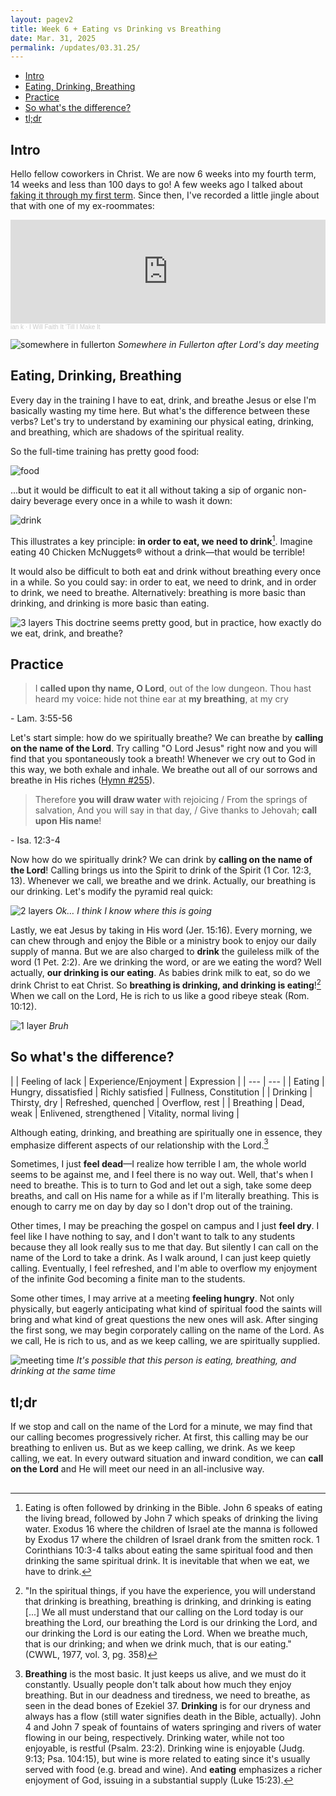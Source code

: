 ```yaml
---
layout: pagev2
title: Week 6 + Eating vs Drinking vs Breathing
date: Mar. 31, 2025
permalink: /updates/03.31.25/
---
```

- [Intro](#intro)
- [Eating, Drinking, Breathing](#eating-drinking-breathing)
- [Practice](#practice)
- [So what's the difference?](#so-whats-the-difference)
- [tl;dr](#tldr)

## Intro

Hello fellow coworkers in Christ. We are now 6 weeks into my fourth term, 14 weeks and less than 100 days to go! A few weeks ago I talked about [faking it through my first term](../03.10.25#faking-it). Since then, I've recorded a little jingle about that with one of my ex-roommates:

<iframe width="100%" height="166" scrolling="no" frameborder="no" allow="autoplay" src="https://w.soundcloud.com/player/?url=https%3A//api.soundcloud.com/tracks/2065758388&color=%23ff5500&auto_play=false&hide_related=true&show_comments=true&show_user=true&show_reposts=false&show_teaser=false"></iframe><div style="font-size: 10px; color: #cccccc;line-break: anywhere;word-break: normal;overflow: hidden;white-space: nowrap;text-overflow: ellipsis; font-family: Interstate,Lucida Grande,Lucida Sans Unicode,Lucida Sans,Garuda,Verdana,Tahoma,sans-serif;font-weight: 100;"><a href="https://soundcloud.com/iankang" title="ian k" target="_blank" style="color: #cccccc; text-decoration: none;">ian k</a> · <a href="https://soundcloud.com/iankang/i-will-faith-it-till-i-make-it" title="I Will Faith It ‘Till I Make It" target="_blank" style="color: #cccccc; text-decoration: none;">I Will Faith It ‘Till I Make It</a></div>

![somewhere in fullerton](../../img/03.31.25.7.webp)
*Somewhere in Fullerton after Lord's day meeting*

## Eating, Drinking, Breathing

Every day in the training I have to eat, drink, and breathe Jesus or else I'm basically wasting my time here. But what's the difference between these verbs? Let's try to understand by examining our physical eating, drinking, and breathing, which are shadows of the spiritual reality. 

So the full-time training has pretty good food:

![food](../../img/03.31.25.1.webp)

...but it would be difficult to eat it all without taking a sip of organic non-dairy beverage every once in a while to wash it down:

![drink](../../img/03.31.25.2.webp)

This illustrates a key principle: **in order to eat, we need to drink**[^1]. Imagine eating 40 Chicken McNuggets® without a drink—that would be terrible!

It would also be difficult to both eat and drink without breathing every once in a while. So you could say: in order to eat, we need to drink, and in order to drink, we need to breathe. Alternatively: breathing is more basic than drinking, and drinking is more basic than eating.

![3 layers](../../img/03.31.25.3.webp)
This doctrine seems pretty good, but in practice, how exactly do we eat, drink, and breathe?

## Practice

>I **called upon thy name, O Lord**, out of the low dungeon. Thou hast heard my voice: hide not thine ear at **my breathing**, at my cry

\- Lam. 3:55-56

Let's start simple: how do we spiritually breathe? We can breathe by **calling on the name of the Lord**. Try calling "O Lord Jesus" right now and you will find that you spontaneously took a breath! Whenever we cry out to God in this way, we both exhale and inhale. We breathe out all of our sorrows and breathe in His riches ([Hymn #255](https://www.hymnal.net/en/hymn/h/255)).

>Therefore **you will draw water** with rejoicing / From the springs of salvation, And you will say in that day, / Give thanks to Jehovah; **call upon His name**!

\- Isa. 12:3-4

Now how do we spiritually drink? We can drink by **calling on the name of the Lord**! Calling brings us into the Spirit to drink of the Spirit (1 Cor. 12:3, 13). Whenever we call, we breathe and we drink. Actually, our breathing is our drinking. Let's modify the pyramid real quick:

![2 layers](../../img/03.31.25.4.webp)
*Ok… I think I know where this is going*

Lastly, we eat Jesus by taking in His word (Jer. 15:16). Every morning, we can chew through and enjoy the Bible or a ministry book to enjoy our daily supply of manna. But we are also charged to **drink** the guileless milk of the word (1 Pet. 2:2). Are we drinking the word, or are we eating the word? Well actually, **our drinking is our eating**. As babies drink milk to eat, so do we drink Christ to eat Christ. So **breathing is drinking, and drinking is eating**![^2] When we call on the Lord, He is rich to us like a good ribeye steak (Rom. 10:12).

![1 layer](../../img/03.31.25.5.webp)
*Bruh*

## So what's the difference?

| | Feeling of lack | Experience/Enjoyment | Expression |
| --- | --- |
| Eating | Hungry, dissatisfied | Richly satisfied | Fullness, Constitution |
| Drinking | Thirsty, dry | Refreshed, quenched | Overflow, rest |
| Breathing | Dead, weak | Enlivened, strengthened | Vitality, normal living |

Although eating, drinking, and breathing are spiritually one in essence, they emphasize different aspects of our relationship with the Lord.[^3]

Sometimes, I just **feel dead**—I realize how terrible I am, the whole world seems to be against me, and I feel there is no way out. Well, that's when I need to breathe. This is to turn to God and let out a sigh, take some deep breaths, and call on His name for a while as if I'm literally breathing. This is enough to carry me on day by day so I don't drop out of the training.

Other times, I may be preaching the gospel on campus and I just **feel dry**. I feel like I have nothing to say, and I don't want to talk to any students because they all look really sus to me that day. But silently I can call on the name of the Lord to take a drink. As I walk around, I can just keep quietly calling. Eventually, I feel refreshed, and I'm able to overflow my enjoyment of the infinite God becoming a finite man to the students.

Some other times, I may arrive at a meeting **feeling hungry**. Not only physically, but eagerly anticipating what kind of spiritual food the saints will bring and what kind of great questions the new ones will ask. After singing the first song, we may begin corporately calling on the name of the Lord. As we call, He is rich to us, and as we keep calling, we are spiritually supplied.

![meeting time](../../img/03.31.25.6.webp)
*It's possible that this person is eating, breathing, and drinking at the same time*

## tl;dr

If we stop and call on the name of the Lord for a minute, we may find that our calling becomes progressively richer. At first, this calling may be our breathing to enliven us. But as we keep calling, we drink. As we keep calling, we eat. In every outward situation and inward condition, we can **call on the Lord** and He will meet our need in an all-inclusive way.

<h2></h2>

[^1]: Eating is often followed by drinking in the Bible. John 6 speaks of eating the living bread, followed by John 7 which speaks of drinking the living water. Exodus 16 where the children of Israel ate the manna is followed by Exodus 17 where the children of Israel drank from the smitten rock. 1 Corinthians 10:3-4 talks about eating the same spiritual food and then drinking the same spiritual drink. It is inevitable that when we eat, we have to drink.

[^2]: "In the spiritual things, if you have the experience, you will understand that drinking is breathing, breathing is drinking, and drinking is eating [...] We all must understand that our calling on the Lord today is our breathing the Lord, our breathing the Lord is our drinking the Lord, and our drinking the Lord is our eating the Lord. When we breathe much, that is our drinking; and when we drink much, that is our eating." (CWWL, 1977, vol. 3, pg. 358)

[^3]: **Breathing** is the most basic. It just keeps us alive, and we must do it constantly. Usually people don't talk about how much they enjoy breathing. But in our deadness and tiredness, we need to breathe, as seen in the dead bones of Ezekiel 37. **Drinking** is for our dryness and always has a flow (still water signifies death in the Bible, actually). John 4 and John 7 speak of fountains of waters springing and rivers of water flowing in our being, respectively. Drinking water, while not too enjoyable, is restful (Psalm. 23:2). Drinking wine is enjoyable (Judg. 9:13; Psa. 104:15), but wine is more related to eating since it's usually served with food (e.g. bread and wine). And **eating** emphasizes a richer enjoyment of God, issuing in a substantial supply (Luke 15:23).